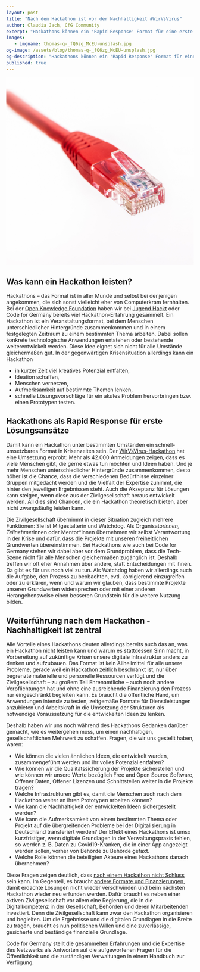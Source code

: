```yaml
---
layout: post
title: "Nach dem Hackathon ist vor der Nachhaltigkeit #WirVsVirus"
author: Claudia Jach, CfG Community
excerpt: "Hackathons können ein 'Rapid Response' Format für eine erste Ideenfindung in Krisenzeiten sein. Um Nachhaltigkeit sicherzustellen, braucht es im Anschluss politischen Willen, dauerhaft in Digitalkompetenz zu investieren." 
images:
   - imgname: thomas-q-_fQ6zg_McEU-unsplash.jpg
og-image: /assets/blog/thomas-q-_fQ6zg_McEU-unsplash.jpg
og-description: "Hackathons können ein 'Rapid Response' Format für eine erste Ideenfindung in Krisenzeiten sein. Jetzt braucht es eine nachhaltige Förderung."
published: true
---
```

![thomas-q-_fQ6zg_McEU-unsplash.jpg](/assets/blog/thomas-q-_fQ6zg_McEU-unsplash.jpg)

## Was kann ein Hackathon leisten?

Hackathons – das Format ist in aller Munde und selbst bei denjenigen angekommen, die sich sonst vielleicht eher von Computerkram fernhalten. Bei der [Open Knowledge Foundation](https://okfn.de/) haben wir bei [Jugend Hackt](https://handbuch.jugendhackt.de/) oder Code for Germany bereits viel Hackathon-Erfahrung gesammelt. Ein Hackathon ist ein Veranstaltungsformat, bei dem Menschen unterschiedlicher Hintergründe zusammenkommen und in einem festgelegten Zeitraum zu einem bestimmten Thema arbeiten. Dabei sollen konkrete technologische Anwendungen entstehen oder bestehende weiterentwickelt werden. Diese Idee eignet sich nicht für alle Umstände gleichermaßen gut. In der gegenwärtigen Krisensituation allerdings kann ein Hackathon

* in kurzer Zeit viel kreatives Potenzial entfalten,
* Ideation schaffen,
* Menschen vernetzen,
* Aufmerksamkeit auf bestimmte Themen lenken,
* schnelle Lösungsvorschläge für ein akutes Problem hervorbringen bzw. einen Prototypen testen.

## Hackathons als Rapid Response für erste Lösungsansätze

Damit kann ein Hackathon unter bestimmten Umständen ein schnell-umsetzbares Format in Krisenzeiten sein. Der [WirVsVirus-Hackathon](https://wirvsvirushackathon.org/) hat eine Umsetzung erprobt: Mehr als 42.000 Anmeldungen zeigen, dass es viele Menschen gibt, die gerne etwas tun möchten und Ideen haben. Und je mehr Menschen unterschiedlicher Hintergründe zusammenkommen, desto höher ist die Chance, dass die verschiedenen Bedürfnisse einzelner Gruppen mitgedacht werden und die Vielfalt der Expertise zunimmt, die hinter den jeweiligen Ergebnissen steht. Auch die Akzeptanz für Lösungen kann steigen, wenn diese aus der Zivilgesellschaft heraus entwickelt werden. All dies sind Chancen, die ein Hackathon theoretisch bieten, aber nicht zwangsläufig leisten kann.

Die Zivilgesellschaft übernimmt in dieser Situation zugleich mehrere Funktionen: Sie ist Mitgestalterin und Watchdog. Als Organisator*innen, Teilnehmer*innen oder Mentor*innen übernehmen wir selbst Verantwortung in der Krise und dafür, dass die Projekte mit unseren freiheitlichen Grundwerten übereinstimmen. Bei Hackathons wie auch bei Code for Germany stehen wir dabei aber vor dem Grundproblem, dass die Tech-Szene nicht für alle Menschen gleichermaßen zugänglich ist. Deshalb treffen wir oft eher Annahmen über andere, statt Entscheidungen mit ihnen. Da gibt es für uns noch viel zu tun. Als Watchdog haben wir allerdings auch die Aufgabe, den Prozess zu beobachten, evtl. korrigierend einzugreifen oder zu erklären, wenn und warum wir glauben, dass bestimmte Projekte unseren Grundwerten widersprechen oder mit einer anderen Herangehensweise einen besseren Grundstein für die weitere Nutzung bilden.

## Weiterführung nach dem Hackathon - Nachhaltigkeit ist zentral

Alle Vorteile eines Hackathons deuten allerdings bereits auch das an, was ein Hackathon nicht leisten kann und warum es stattdessen Sinn macht, in Vorbereitung auf zukünftige Krisen unsere digitale Infrastruktur anders zu denken und aufzubauen. Das Format ist kein Allheilmittel für alle unsere Probleme, gerade weil ein Hackathon zeitlich beschränkt ist, nur über begrenzte materielle und personelle Ressourcen verfügt und die Zivilgesellschaft – zu großem Teil Ehrenamtliche – auch noch andere Verpflichtungen hat und ohne eine ausreichende Finanzierung den Prozess nur eingeschränkt begleiten kann. Es braucht die öffentliche Hand, um Anwendungen intensiv zu testen, zeitgemäße Formate für Dienstleistungen anzubieten und Arbeitskraft in die Umsetzung der Strukturen als notwendige Voraussetzung für die entwickelten Ideen zu lenken.

Deshalb haben wir uns noch während des Hackathons Gedanken darüber gemacht, wie es weitergehen muss, um einen nachhaltigen, gesellschaftlichen Mehrwert zu schaffen. Fragen, die wir uns gestellt haben, waren:

* Wie können die vielen ähnlichen Ideen, die entwickelt wurden, zusammengeführt werden und ihr volles Potenzial entfalten?
* Wie können wir die Qualitätssicherung der Projekte sicherstellen und wie können wir unsere Werte bezüglich Free and Open Source Software, Offener Daten, Offener Lizenzen und Schnittstellen weiter in die Projekte tragen?
* Welche Infrastrukturen gibt es, damit die Menschen auch nach dem Hackathon weiter an ihren Prototypen arbeiten können?
* Wie kann die Nachhaltigkeit der entwickelten Ideen sichergestellt werden?
* Wie kann die Aufmerksamkeit von einem bestimmten Thema oder Projekt auf die übergreifenden Probleme bei der Digitalisierung in Deutschland transferiert werden? Der Effekt eines Hackathons ist umso kurzfristiger, wenn digitale Grundlagen in der Verwaltungspraxis fehlen, so werden z. B. Daten zu Covid19-Kranken, die in einer App angezeigt werden sollen, vorher von Behörde zu Behörde gefaxt.
* Welche Rolle können die beteiligten Akteure eines Hackathons danach übernehmen?

Diese Fragen zeigen deutlich, dass [nach einem Hackathon nicht Schluss](https://okfn.de/blog/2020/03/ein-bisschen-prototyp-und-dann/) sein kann. Im Gegenteil, es braucht [andere Formate und Finanzierungen](https://digitalezivilgesellschaft.org/), damit erdachte Lösungen nicht wieder verschwinden und beim nächsten Hackathon wieder neu erfunden werden. Dafür braucht es neben einer aktiven Zivilgesellschaft vor allem eine Regierung, die in die Digitalkompetenz in der Gesellschaft, Behörden und deren Mitarbeitenden investiert. Denn die Zivilgesellschaft kann zwar den Hackathon organisieren und begleiten. Um die Ergebnisse und die digitalen Grundlagen in die Breite zu tragen, braucht es nun politischen Willen und eine zuverlässige, gesicherte und beständige finanzielle Grundlage. 

Code for Germany stellt die gesammelten Erfahrungen und die Expertise des Netzwerks als Antworten auf die aufgeworfenen Fragen für die Öffentlichkeit und die zuständigen Verwaltungen in einem Handbuch zur Verfügung.
